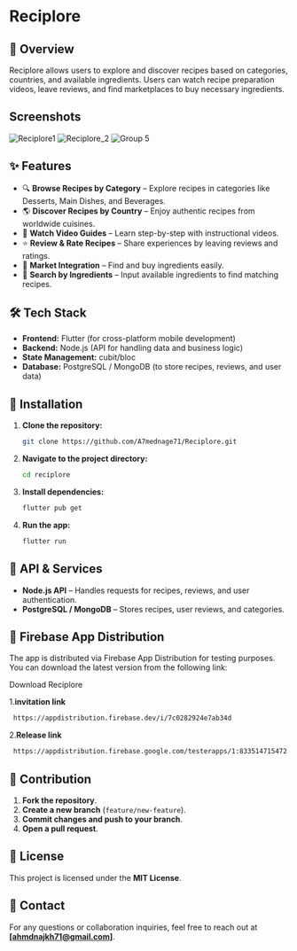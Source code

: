 # Reciplore

## 📌 Overview

Reciplore allows users to explore and discover recipes based on categories, countries, and available ingredients. Users can watch recipe preparation videos, leave reviews, and find marketplaces to buy necessary ingredients.

## Screenshots

![Reciplore1](https://github.com/user-attachments/assets/6553a364-2d15-4c53-997d-3cc8c6cbe563)
![Reciplore_2](https://github.com/user-attachments/assets/2076dff3-0ae2-4a78-93d9-9be680d2d921)
![Group 5](https://github.com/user-attachments/assets/e1a233df-7750-48ce-b5dc-4a2f48186c47)


## ✨ Features

- 🔍 **Browse Recipes by Category** – Explore recipes in categories like Desserts, Main Dishes, and Beverages.
- 🌎 **Discover Recipes by Country** – Enjoy authentic recipes from worldwide cuisines.
- 🎥 **Watch Video Guides** – Learn step-by-step with instructional videos.
- ⭐ **Review & Rate Recipes** – Share experiences by leaving reviews and ratings.
- 🛒 **Market Integration** – Find and buy ingredients easily.
- 🥗 **Search by Ingredients** – Input available ingredients to find matching recipes.

## 🛠️ Tech Stack

- **Frontend:** Flutter (for cross-platform mobile development)
- **Backend:** Node.js (API for handling data and business logic)
- **State Management:** cubit/bloc
- **Database:** PostgreSQL / MongoDB (to store recipes, reviews, and user data)

## 🚀 Installation

1. **Clone the repository:**
   ```sh
   git clone https://github.com/A7mednage71/Reciplore.git
   ```
2. **Navigate to the project directory:**
   ```sh
   cd reciplore
   ```
3. **Install dependencies:**
   ```sh
   flutter pub get
   ```
4. **Run the app:**
   ```sh
   flutter run
   ```

## 🔗 API & Services

- **Node.js API** – Handles requests for recipes, reviews, and user authentication.
- **PostgreSQL / MongoDB** – Stores recipes, user reviews, and categories.

## 📱 Firebase App Distribution

The app is distributed via Firebase App Distribution for testing purposes. You can download the latest version from the following link:

Download Reciplore 

 1.**invitation link**
  ```sh
   https://appdistribution.firebase.dev/i/7c0282924e7ab34d
   ```
 2.**Release link**
  ```sh
   https://appdistribution.firebase.google.com/testerapps/1:833514715472:android:3fc9ba03ddfe9d9d2f9455/releases/0frs6p502nks0?utm_source=firebase-console
   ```

## 🤝 Contribution

1. **Fork the repository**.
2. **Create a new branch** (`feature/new-feature`).
3. **Commit changes and push to your branch**.
4. **Open a pull request**.

## 📜 License

This project is licensed under the **MIT License**.

## 📧 Contact

For any questions or collaboration inquiries, feel free to reach out at **[ahmdnajkh71@gmail.com]**.

